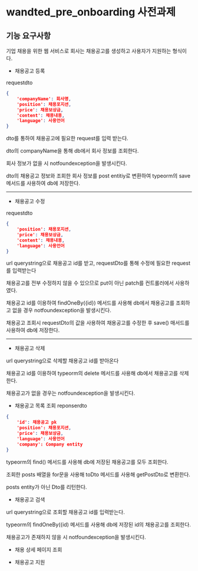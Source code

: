 # wandted_pre_onboarding 사전과제
## 기능 요구사항
기업 채용을 위한 웹 서비스로 회사는 채용공고를 생성하고 사용자가 지원하는 형식이다.

- 채용공고 등록

requestdto
```json
{
    'companyName': 회사명,
    'position': 채용포지션,
    'price': 채용보상금,
    'content': 채용내용,
    'language': 사용언어
}
```
dto를 통하여 채용공고에 필요한 request를 입력 받는다.

dto의 companyName을 통해 db에서 회사 정보를 조회한다.

회사 정보가 없을 시 notfoundexception을 발생시킨다.

dto의 채용공고 정보와 조회한 회사 정보를 post entitiy로 변환하여 typeorm의 save 메서드를 사용하여 db에 저장한다.

-------------------
- 채용공고 수정

requestdto
```json
{
    'position': 채용포지션,
    'price': 채용보상금,
    'content': 채용내용,
    'language': 사용언어
}
```
url querystring으로 채용공고 id를 받고, requestDto를 통해 수정에 필요한 request를 입력받는다

채용공고를 전부 수정하지 않을 수 있으므로 put이 아닌 patch를 컨트롤러에서 사용하였다. 

채용공고 id를 이용하여 findOneBy({id}) 메서드를 사용해 db에서 채용공고를 조회하고 없을 경우 notfoundexception을 발생시킨다.

채용공고 조회시 requestDto의 값을 사용하여 채용공고를 수정한 후 save() 매서드를 사용하여 db에 저장한다.

------
- 채용공고 삭제

url querystring으로 삭제할 채용공고 id를 받아온다

채용공고 id를 이용하여 typeorm의 delete 메서드를 사용해 db에서 채용공고를 삭제한다.

채용공고가 없을 경우는 notfoundexception을 발생시킨다.

- 채용공고 목록 조회
reponserdto
```json
{
    'id': 채용공고 pk
    'position': 채용포지션,
    'price': 채용보상금,
    'language': 사용언어
    'company': Company entity
}
```

typeorm의 find() 메서드를 사용해 db에 저장된 채용공고를 모두 조회한다.

조회한 posts 배열을 for문을 사용해 toDto 메서드를 사용해 getPostDto로 변환한다.

posts entity가 아닌 Dto를 리턴한다.

- 채용공고 검색

url querystring으로 조회할 채용공고 id를 입력받는다.

typeorm의 findOneBy({id) 메서드를 사용해 db에 저장된 id의 채용공고를 조회한다.

채용공고가 존재하지 않을 시 notfoundexception을 발생시킨다.

- 채용 상세 페이지 조회

- 채용공고 지원